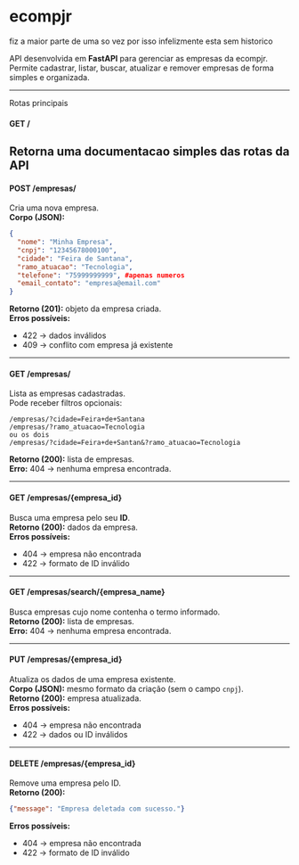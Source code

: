 # ecompjr
fiz a maior parte de uma so vez por isso infelizmente esta sem historico




API desenvolvida em **FastAPI** para gerenciar as empresas da ecompjr.  
Permite cadastrar, listar, buscar, atualizar e remover empresas de forma simples e organizada.

---

Rotas principais

#### **GET /**
Retorna uma documentacao simples das rotas da API
---

#### **POST /empresas/**
Cria uma nova empresa.  
**Corpo (JSON):**
```json
{
  "nome": "Minha Empresa",
  "cnpj": "12345678000100",
  "cidade": "Feira de Santana",
  "ramo_atuacao": "Tecnologia",
  "telefone": "75999999999", #apenas numeros
  "email_contato": "empresa@email.com"
}
```
**Retorno (201):** objeto da empresa criada.  
**Erros possíveis:**
- 422 -> dados inválidos
- 409 -> conflito com empresa já existente  

---

#### **GET /empresas/**
Lista as empresas cadastradas.  
Pode receber filtros opcionais:
```
/empresas/?cidade=Feira+de+Santana
/empresas/?ramo_atuacao=Tecnologia
ou os dois
/empresas/?cidade=Feira+de+Santan&?ramo_atuacao=Tecnologia
```
**Retorno (200):** lista de empresas.  
**Erro:** 404 → nenhuma empresa encontrada.  

---

#### **GET /empresas/{empresa_id}**
Busca uma empresa pelo seu **ID**.  
**Retorno (200):** dados da empresa.  
**Erros possíveis:**
- 404 -> empresa não encontrada  
- 422 -> formato de ID inválido  

---

#### **GET /empresas/search/{empresa_name}**
Busca empresas cujo nome contenha o termo informado.  
**Retorno (200):** lista de empresas.  
**Erro:** 404 → nenhuma empresa encontrada.  

---

#### **PUT /empresas/{empresa_id}**
Atualiza os dados de uma empresa existente.  
**Corpo (JSON):** mesmo formato da criação (sem o campo `cnpj`).  
**Retorno (200):** empresa atualizada.  
**Erros possíveis:**
- 404 -> empresa não encontrada  
- 422 -> dados ou ID inválidos  

---

#### **DELETE /empresas/{empresa_id}**
Remove uma empresa pelo ID.  
**Retorno (200):**
```json
{"message": "Empresa deletada com sucesso."}
```
**Erros possíveis:**
- 404 -> empresa não encontrada  
- 422 -> formato de ID inválido  

